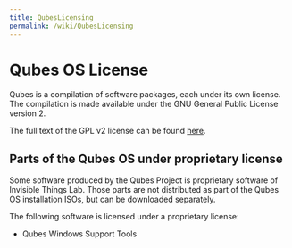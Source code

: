 ```yaml
---
title: QubesLicensing
permalink: /wiki/QubesLicensing
---
```


Qubes OS License
================

Qubes is a compilation of software packages, each under its own license. The compilation is made available under the GNU General Public License version 2.

The full text of the GPL v2 license can be found [​here](http://www.gnu.org/licenses/gpl-2.0.html).

Parts of the Qubes OS under proprietary license
-----------------------------------------------

Some software produced by the Qubes Project is proprietary software of Invisible Things Lab. Those parts are not distributed as part of the Qubes OS installation ISOs, but can be downloaded separately.

The following software is licensed under a proprietary license:

-   Qubes Windows Support Tools

